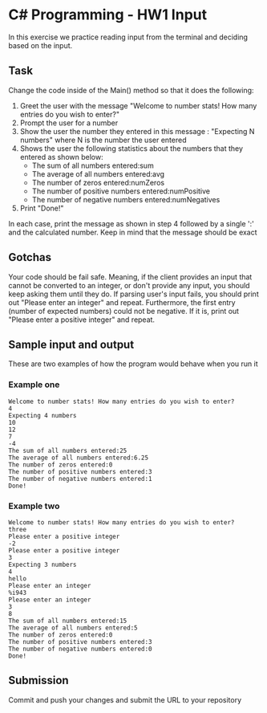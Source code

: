 # C# Programming - HW1 Input
In this exercise we practice reading input from the terminal and deciding based on the input.

## Task
Change the code inside of the Main() method so that it does the following:
1. Greet the user with the message "Welcome to number stats! How many entries do you wish to enter?"
1. Prompt the user for a number
1. Show the user the number they entered in this message : "Expecting N numbers" where N is the number the user entered
1. Shows the user the following statistics about the numbers that they entered as shown below:
    * The sum of all numbers entered:sum
    * The average of all numbers entered:avg
    * The number of zeros entered:numZeros
    * The number of positive numbers entered:numPositive
    * The number of negative numbers entered:numNegatives
1. Print "Done!"

In each case, print the message as shown in step 4 followed by a single ':' and the calculated number. Keep in mind that the message should be exact

## Gotchas

Your code should be fail safe. Meaning, if the client provides an input that cannot be converted to an integer, or don't provide any input, you should keep asking them until they do.
If parsing user's input fails, you should print out "Please enter an integer" and repeat. Furthermore, the first entry (number of expected numbers) could not be negative. If it is, print out
"Please enter a positive integer" and repeat.

## Sample input and output
These are two examples of how the program would behave when you run it

### Example one

    Welcome to number stats! How many entries do you wish to enter?
    4
    Expecting 4 numbers
    10
    12
    7
    -4
    The sum of all numbers entered:25
    The average of all numbers entered:6.25
    The number of zeros entered:0
    The number of positive numbers entered:3
    The number of negative numbers entered:1
    Done!

### Example two
    Welcome to number stats! How many entries do you wish to enter?
    three
    Please enter a positive integer
    -2
    Please enter a positive integer
    3
    Expecting 3 numbers
    4
    hello
    Please enter an integer
    %i943
    Please enter an integer
    3
    8
    The sum of all numbers entered:15
    The average of all numbers entered:5
    The number of zeros entered:0
    The number of positive numbers entered:3
    The number of negative numbers entered:0
    Done!

## Submission
Commit and push your changes and submit the URL to your repository

